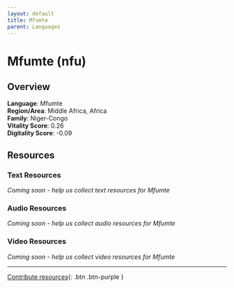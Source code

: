 ```yaml
---
layout: default
title: Mfumte
parent: Languages
---
```


# Mfumte (nfu)

## Overview

**Language**: Mfumte  
**Region/Area**: Middle Africa, Africa  
**Family**: Niger-Congo  
**Vitality Score**: 0.26  
**Digitality Score**: -0.09  

## Resources

### Text Resources
*Coming soon - help us collect text resources for Mfumte*

### Audio Resources
*Coming soon - help us collect audio resources for Mfumte*

### Video Resources
*Coming soon - help us collect video resources for Mfumte*

---

[Contribute resources](https://fairtrain.github.io/){: .btn .btn-purple }
